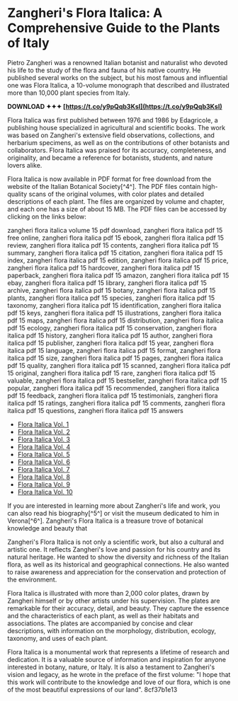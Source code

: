 
 
# Zangheri's Flora Italica: A Comprehensive Guide to the Plants of Italy
 
Pietro Zangheri was a renowned Italian botanist and naturalist who devoted his life to the study of the flora and fauna of his native country. He published several works on the subject, but his most famous and influential one was Flora Italica, a 10-volume monograph that described and illustrated more than 10,000 plant species from Italy.
 
**DOWNLOAD ✦✦✦ [https://t.co/y9pQqb3KsI](https://t.co/y9pQqb3KsI)**


 
Flora Italica was first published between 1976 and 1986 by Edagricole, a publishing house specialized in agricultural and scientific books. The work was based on Zangheri's extensive field observations, collections, and herbarium specimens, as well as on the contributions of other botanists and collaborators. Flora Italica was praised for its accuracy, completeness, and originality, and became a reference for botanists, students, and nature lovers alike.
 
Flora Italica is now available in PDF format for free download from the website of the Italian Botanical Society[^4^]. The PDF files contain high-quality scans of the original volumes, with color plates and detailed descriptions of each plant. The files are organized by volume and chapter, and each one has a size of about 15 MB. The PDF files can be accessed by clicking on the links below:
 
zangheri flora italica volume 15 pdf download,  zangheri flora italica pdf 15 free online,  zangheri flora italica pdf 15 ebook,  zangheri flora italica pdf 15 review,  zangheri flora italica pdf 15 contents,  zangheri flora italica pdf 15 summary,  zangheri flora italica pdf 15 citation,  zangheri flora italica pdf 15 index,  zangheri flora italica pdf 15 edition,  zangheri flora italica pdf 15 price,  zangheri flora italica pdf 15 hardcover,  zangheri flora italica pdf 15 paperback,  zangheri flora italica pdf 15 amazon,  zangheri flora italica pdf 15 ebay,  zangheri flora italica pdf 15 library,  zangheri flora italica pdf 15 archive,  zangheri flora italica pdf 15 botany,  zangheri flora italica pdf 15 plants,  zangheri flora italica pdf 15 species,  zangheri flora italica pdf 15 taxonomy,  zangheri flora italica pdf 15 identification,  zangheri flora italica pdf 15 keys,  zangheri flora italica pdf 15 illustrations,  zangheri flora italica pdf 15 maps,  zangheri flora italica pdf 15 distribution,  zangheri flora italica pdf 15 ecology,  zangheri flora italica pdf 15 conservation,  zangheri flora italica pdf 15 history,  zangheri flora italica pdf 15 author,  zangheri flora italica pdf 15 publisher,  zangheri flora italica pdf 15 year,  zangheri flora italica pdf 15 language,  zangheri flora italica pdf 15 format,  zangheri flora italica pdf 15 size,  zangheri flora italica pdf 15 pages,  zangheri flora italica pdf 15 quality,  zangheri flora italica pdf 15 scanned,  zangheri flora italica pdf 15 original,  zangheri flora italica pdf 15 rare,  zangheri flora italica pdf 15 valuable,  zangheri flora italica pdf 15 bestseller,  zangheri flora italica pdf 15 popular,  zangheri flora italica pdf 15 recommended,  zangheri flora italica pdf 15 feedback,  zangheri flora italica pdf 15 testimonials,  zangheri flora italica pdf 15 ratings,  zangheri flora italica pdf 15 comments,  zangheri flora italica pdf 15 questions,  zangheri flora italica pdf 15 answers
 
- [Flora Italica Vol. 1](https://www.societabotanicaitaliana.it/download/flora_italica/Zangheri_Flora_Italica_Vol_1.pdf)
- [Flora Italica Vol. 2](https://www.societabotanicaitaliana.it/download/flora_italica/Zangheri_Flora_Italica_Vol_2.pdf)
- [Flora Italica Vol. 3](https://www.societabotanicaitaliana.it/download/flora_italica/Zangheri_Flora_Italica_Vol_3.pdf)
- [Flora Italica Vol. 4](https://www.societabotanicaitaliana.it/download/flora_italica/Zangheri_Flora_Italica_Vol_4.pdf)
- [Flora Italica Vol. 5](https://www.societabotanicaitaliana.it/download/flora_italica/Zangheri_Flora_Italica_Vol_5.pdf)
- [Flora Italica Vol. 6](https://www.societabotanicaitaliana.it/download/flora_italica/Zangheri_Flora_Italica_Vol_6.pdf)
- [Flora Italica Vol. 7](https://www.societabotanicaitaliana.it/download/flora_italica/Zangheri_Flora_Italica_Vol_7.pdf)
- [Flora Italica Vol. 8](https://www.societabotanicaitaliana.it/download/flora_italica/Zangheri_Flora_Italica_Vol_8.pdf)
- [Flora Italica Vol. 9](https://www.societabotanicaitaliana.it/download/flora_italica/Zangheri_Flora_Italica_Vol_9.pdf)
- [Flora Italica Vol. 10](https://www.societabotanicaitaliana.it/download/flora_italica/Zangheri_Flora_Italica_Vol_10.pdf)

If you are interested in learning more about Zangheri's life and work, you can also read his biography[^5^] or visit the museum dedicated to him in Verona[^6^]. Zangheri's Flora Italica is a treasure trove of botanical knowledge and beauty that

Zangheri's Flora Italica is not only a scientific work, but also a cultural and artistic one. It reflects Zangheri's love and passion for his country and its natural heritage. He wanted to show the diversity and richness of the Italian flora, as well as its historical and geographical connections. He also wanted to raise awareness and appreciation for the conservation and protection of the environment.
 
Flora Italica is illustrated with more than 2,000 color plates, drawn by Zangheri himself or by other artists under his supervision. The plates are remarkable for their accuracy, detail, and beauty. They capture the essence and the characteristics of each plant, as well as their habitats and associations. The plates are accompanied by concise and clear descriptions, with information on the morphology, distribution, ecology, taxonomy, and uses of each plant.
 
Flora Italica is a monumental work that represents a lifetime of research and dedication. It is a valuable source of information and inspiration for anyone interested in botany, nature, or Italy. It is also a testament to Zangheri's vision and legacy, as he wrote in the preface of the first volume: "I hope that this work will contribute to the knowledge and love of our flora, which is one of the most beautiful expressions of our land".
 8cf37b1e13
 
